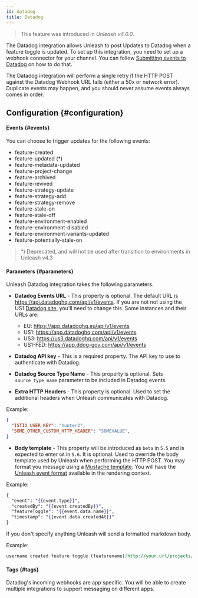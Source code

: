 ```yaml
---
id: datadog
title: Datadog
---
```


> This feature was introduced in _Unleash v4.0.0_.

The Datadog integration allows Unleash to post Updates to Datadog when a feature toggle is updated. To set up this integration, you need to set up a webhook connector for your channel. You can follow [Submitting events to Datadog](https://docs.datadoghq.com/api/latest/events/#post-an-event) on how to do that.

The Datadog integration will perform a single retry if the HTTP POST against the Datadog Webhook URL fails (either a 50x or network error). Duplicate events may happen, and you should never assume events always comes in order.

## Configuration {#configuration}

#### Events {#events}

You can choose to trigger updates for the following events:

- feature-created
- feature-updated (*)
- feature-metadata-updated
- feature-project-change
- feature-archived
- feature-revived
- feature-strategy-update
- feature-strategy-add
- feature-strategy-remove
- feature-stale-on
- feature-stale-off
- feature-environment-enabled
- feature-environment-disabled
- feature-environment-variants-updated
- feature-potentially-stale-on

> *) Deprecated, and will not be used after transition to environments in Unleash v4.3

#### Parameters {#parameters}

Unleash Datadog integration takes the following parameters.

- **Datadog Events URL** - This property is optional. The default URL is https://api.datadoghq.com/api/v1/events. If you are not not using the US1 [Datadog site](https://docs.datadoghq.com/getting_started/site/), you'll need to change this. Some instances and their URLs are:
  - EU: https://app.datadoghq.eu/api/v1/events
  - US1: https://app.datadoghq.com/api/v1/events
  - US3: https://us3.datadoghq.com/api/v1/events
  - US1-FED: https://app.ddog-gov.com/api/v1/events


- **Datadog API key** - This is a required property. The API key to use to authenticate with Datadog.

- **Datadog Source Type Name** - This property is optional. Sets `source_type_name` parameter to be included in Datadog events.

- **Extra HTTP Headers** - This property is optional. Used to set the additional headers when Unleash communicates with Datadog.

Example:

```json
{
  "ISTIO_USER_KEY": "hunter2",
  "SOME_OTHER_CUSTOM_HTTP_HEADER": "SOMEVALUE",
}
```

- **Body template** - This property will be introduced as `beta` in `5.5` and is expected to enter `GA` in `5.6`. It is optional. Used to override the body template used by Unleash when performing the HTTP POST. You may format you message using a [Mustache template](https://mustache.github.io). You will have the [Unleash event format](/reference/api/legacy/unleash/admin/events) available in the rendering context.

Example:

```mustache
{
  "event": "{{event.type}}",
  "createdBy": "{{event.createdBy}}",
  "featureToggle": "{{event.data.name}}",
  "timestamp": "{{event.data.createdAt}}"
}
```

If you don't specify anything Unleash will send a formatted markdown body.

Example:

```markdown
username created feature toggle (featurename)[http://your.url/projects/projectname/features/featurename] in project *projectname*
```

#### Tags {#tags}

Datadog's incoming webhooks are app specific. You will be able to create multiple integrations to support messaging on different apps.
